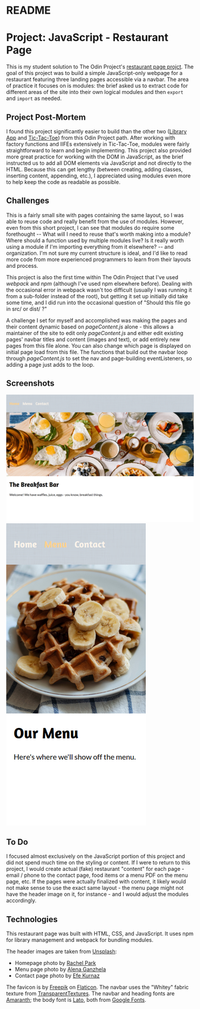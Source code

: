 # README

# Project: JavaScript - Restaurant Page #

This is my student solution to The Odin Project's [restaurant page projct](https://www.theodinproject.com/lessons/restaurant-page).  The goal of this project was to build a simple JavaScript-only webpage for a restaurant featuring three landing pages accessible via a navbar.  The area of practice it focuses on is modules: the brief asked us to extract code for different areas of the site into their own logical modules and then `export` and `import` as needed.

## Project Post-Mortem ##

I found this project significantly easier to build than the other two ([Library App](https://github.com/jwern/library-app) and [Tic-Tac-Toe](https://github.com/jwern/tictactoe)) from this Odin Project path.  After working with factory functions and IIFEs extensively in Tic-Tac-Toe, modules were fairly straightforward to learn and begin implementing.  This project also provided more great practice for working with the DOM in JavaScript, as the brief instructed us to add all DOM elements via JavaScript and not directly to the HTML.  Because this can get lengthy (between creating, adding classes, inserting content, appending, etc.), I appreciated using modules even more to help keep the code as readable as possible.

## Challenges ##

This is a fairly small site with pages containing the same layout, so I was able to reuse code and really benefit from the use of modules.  However, even from this short project, I can see that modules do require some forethought -- What will I need to reuse that's worth making into a module?  Where should a function used by multiple modules live?  Is it really worth using a module if I'm importing everything from it elsewhere? -- and organization.  I'm not sure my current structure is ideal, and I'd like to read more code from more experienced programmers to learn from their layouts and process.

This project is also the first time within The Odin Project that I've used *webpack* and *npm* (although I've used npm elsewhere before).  Dealing with the occasional error in webpack wasn't too difficult (usually I was running it from a sub-folder instead of the root), but getting it set up initially did take some time, and I did run into the occasional question of "Should this file go in src/ or dist/ ?"

A challenge I set for myself and accomplished was making the pages and their content dynamic based on *pageContent.js* alone - this allows a maintainer of the site to edit only *pageContent.js* and either edit existing pages' navbar titles and content (images and text), or add entirely new pages from this file alone.  You can also change which page is displayed on initial page load from this file.  The functions that build out the navbar loop through *pageContent.js* to set the nav and page-building eventListeners, so adding a page just adds to the loop.

## Screenshots ##

![Desktop view screenshot](/images/restaurant_desktop_screenshot.png)
![Mobile view screenshot](/images/restaurant_mobile_screenshot.png)

## To Do ##

I focused almost exclusively on the JavaScript portion of this project and did not spend much time on the styling or content.  If I were to return to this project, I would create actual (fake) restaurant "content" for each page - email / phone to the contact page, food items or a menu PDF on the menu page, etc.  If the pages were actually finalized with content, it likely would not make sense to use the exact same layout - the menu page might not have the header image on it, for instance - and I would adjust the modules accordingly.

## Technologies ##

This restaurant page was built with HTML, CSS, and JavaScript.  It uses npm for library management and webpack for bundling modules.
  
The header images are taken from [Unsplash](https://unsplash.com/):  
* Homepage photo by [Rachel Park](https://unsplash.com/@therachelstory?utm_source=unsplash&amp;utm_medium=referral&amp;utm_content=creditCopyText)
* Menu page photo by [Alena Ganzhela](https://unsplash.com/@alenaganzhela?utm_source=unsplash&amp;utm_medium=referral&amp;utm_content=creditCopyText)
* Contact page photo by [Efe Kurnaz](https://unsplash.com/@efekurnaz?utm_source=unsplash&amp;utm_medium=referral&amp;utm_content=creditCopyText)
     
The favicon is by [Freepik](https://www.freepik.com) on [Flaticon](https://www.flaticon.com/).  The navbar uses the "Whitey" fabric texture from [TransparentTextures](https://www.transparenttextures.com/).  The navbar and heading fonts are [Amaranth](https://fonts.google.com/specimen/Amaranth); the body font is [Lato](https://fonts.google.com/specimen/Lato), both from [Google Fonts](https://fonts.google.com/).
